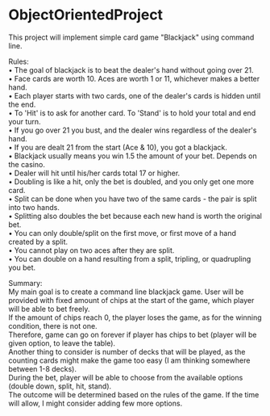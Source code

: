 # ObjectOrientedProject
This project will implement simple card game "Blackjack" using command line.

Rules:\
•	The goal of blackjack is to beat the dealer's hand without going over 21.\
•	Face cards are worth 10. Aces are worth 1 or 11, whichever makes a better hand.\
•	Each player starts with two cards, one of the dealer's cards is hidden until the end.\
•	To 'Hit' is to ask for another card. To 'Stand' is to hold your total and end your turn.\
•	If you go over 21 you bust, and the dealer wins regardless of the dealer's hand.\
•	If you are dealt 21 from the start (Ace & 10), you got a blackjack.\
•	Blackjack usually means you win 1.5 the amount of your bet. Depends on the casino.\
•	Dealer will hit until his/her cards total 17 or higher.\
•	Doubling is like a hit, only the bet is doubled, and you only get one more card.\
•	Split can be done when you have two of the same cards - the pair is split into two hands.\
•	Splitting also doubles the bet because each new hand is worth the original bet.\
•	You can only double/split on the first move, or first move of a hand created by a split.\
•	You cannot play on two aces after they are split.\
•	You can double on a hand resulting from a split, tripling, or quadrupling you bet.

Summary:\
My main goal is to create a command line blackjack game. User will be provided with fixed amount of chips at the start of the game, which player will be able to bet freely. \
If the amount of chips reach 0, the player loses the game, as for the winning condition, there is not one. \
Therefore, game can go on forever if player has chips to bet (player will be given option, to leave the table). \
Another thing to consider is number of decks that will be played, as the counting cards might make the game too easy (I am thinking somewhere between 1-8 decks). \
During the bet, player will be able to choose from the available options (double down, split, hit, stand). \
The outcome will be determined based on the rules of the game. If the time will allow, I might consider adding few more options.
